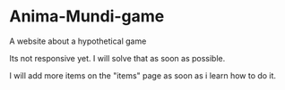 # Anima-Mundi-game
A website about a hypothetical game
<p></p>
<p> Its not responsive yet. I will solve that as soon as possible.</p>
<p> I will add more items on the "items" page as soon as i learn how to do it.</p>
